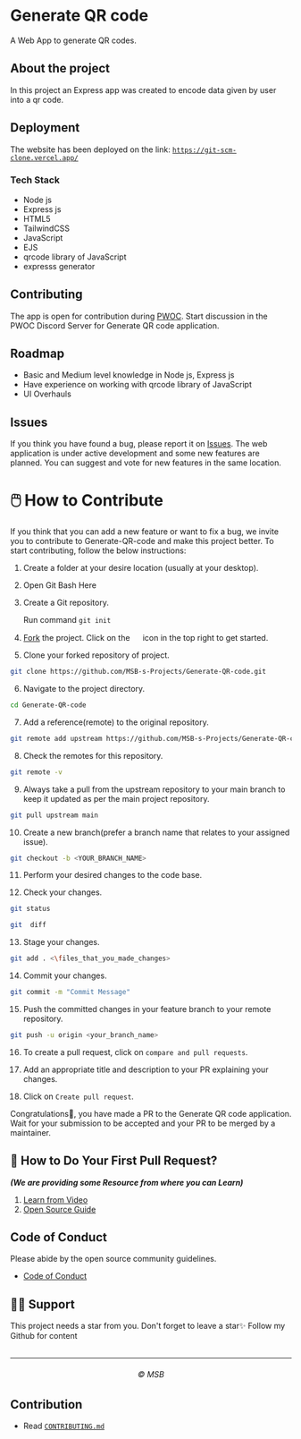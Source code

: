 # Generate QR code
 A Web App to generate QR codes.

## About the project

In this project an Express app was created to encode data given by user into a qr code.
## Deployment
The website has been deployed on the link: [`https://git-scm-clone.vercel.app/`](https://git-scm-clone.vercel.app/)
### Tech Stack
- Node js
- Express js
- HTML5
- TailwindCSS
- JavaScript
- EJS
- qrcode library of JavaScript
- expresss generator

## Contributing
The app is open for contribution during [PWOC](https://pwoc.vercel.app/). Start discussion in the PWOC Discord Server for Generate QR code application. 

## Roadmap
- Basic and Medium level knowledge in Node js, Express js
- Have experience on working with qrcode library of JavaScript 
- UI Overhauls

## Issues
If you think you have found a bug, please report it on [Issues](https://github.com/MSB-s-Projects/Generate-QR-code/issues). The web application is under active development and some new features are planned. You can suggest and vote for new features in the same location.


# 🖱️ How to Contribute 

If you think that you can add a new feature or want to fix a bug, we invite you to contribute to Generate-QR-code and make this project better. To start contributing, follow the below instructions:

1. Create a folder at your desire location (usually at your desktop).

2. Open Git Bash Here

3. Create a Git repository.

   Run command `git init`

4. [Fork](https://github.com/MSB-s-Projects/Generate-QR-code) the project. Click on the <a href="https://github.com/MSB-s-Projects/Generate-QR-code/fork"><img src="https://i.imgur.com/G4z1kEe.png" height="15" width="15"></a> icon in the top right to get started.

5. Clone your forked repository of project.

```bash
git clone https://github.com/MSB-s-Projects/Generate-QR-code.git
```

6. Navigate to the project directory.

```bash
cd Generate-QR-code
```

7. Add a reference(remote) to the original repository.

```bash
git remote add upstream https://github.com/MSB-s-Projects/Generate-QR-code.git
```

8. Check the remotes for this repository.

```bash
git remote -v
```

9. Always take a pull from the upstream repository to your main branch to keep it updated as per the main project repository.

```bash
git pull upstream main
```

10. Create a new branch(prefer a branch name that relates to your assigned issue).

```bash
git checkout -b <YOUR_BRANCH_NAME>
```

11. Perform your desired changes to the code base.

12. Check your changes.

```bash
git status
```

```bash
git  diff
```

13. Stage your changes.

```bash
git add . <\files_that_you_made_changes>
```

14. Commit your changes.

```bash
git commit -m "Commit Message"
```

15. Push the committed changes in your feature branch to your remote repository.

```bash
git push -u origin <your_branch_name>
```

16. To create a pull request, click on `compare and pull requests`.

17. Add an appropriate title and description to your PR explaining your changes.

18. Click on `Create pull request`.

Congratulations🎉, you have made a PR to the Generate QR code application.
Wait for your submission to be accepted and your PR to be merged by a maintainer.

## 🫴 How to Do Your First Pull Request?  
   ***(We are providing some Resource from where you can Learn)***

1. [Learn from Video](https://www.youtube.com/watch?v=nkuYH40cjo4)
2. [Open Source Guide](https://opensource.guide/how-to-contribute/)

## Code of Conduct
   Please abide by the open source community guidelines.
- [Code of Conduct](CODE_OF_CONDUCT.md)

## 🙏🏽 Support

This project needs a star️ from you. Don't forget to leave a star✨
Follow my Github for content
<br>
<br>
<hr>
<h6 align="center">© MSB
<br>


## Contribution

- Read [`CONTRIBUTING.md`](./docs/CONTRIBUTING.md)
